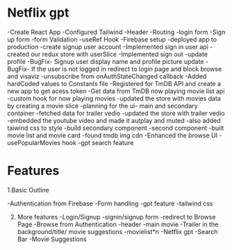 # Netflix gpt

-Create React App
-Configured Tailwind
-Header
-Routing
-login form
-Sign up form
-form Validation
-useRef Hook
-Firebase setup
-deployed app to production
-create signup user account
-Implemented sign in user api
-created our redux store with userSlice
-Implemented sign out
-update profile
-BugFix- Signup user display name and profile picture update
-BugFix- If the user is not logged in redirect to login page and block browse and visaviz
-unsubscribe from onAuthStateChanged callback
-Added hardCoded values to Constants file
-Registered for TmDB API and create a new app to get acess token
-Get data from TmDB now playing movie list api
-custom hook for now playing movies
-updated the store with movies data by creating a movie slice
-planning for the ui- main and secondary container
-fetched data for trailer vedio
-updated the store with trailer vedio
-embedded the youtube video and made it autplay and muted
-also added taiwind css to style
-build secondary component
-second component
-built movie list and movie card
-found tmdb img cdn
-Enhanced the browse UI
-usePopularMovies hook
-gpt search feature

# Features

1.Basic Outline

-Authentication from Firebase
-Form handling
-gpt feature
-tailwind css

2. More features
   -Login/Signup -signin/signup form
   -redirect to Browse Page
   -Browse from Authentication
   -header
   -main movie
   -Trailer in the background/title/ movie suggestions
   -movielist\*n
   -Netflix gpt
   -Search Bar
   -Movie Suggestions
